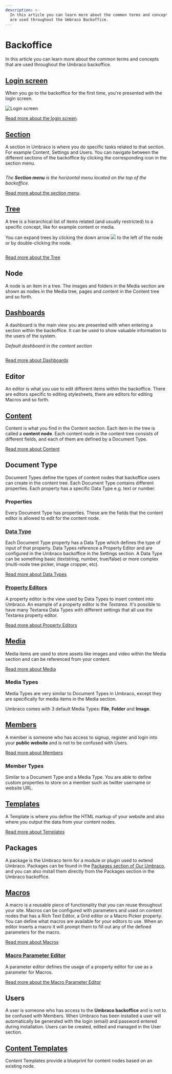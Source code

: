 ```yaml
---
description: >-
  In this article you can learn more about the common terms and concepts that
  are used throughout the Umbraco Backoffice.
---
```


# Backoffice

In this article you can learn more about the common terms and concepts that are used throughout the Umbraco backoffice.

## [Login screen](login.md)

When you go to the backoffice for the first time, you're presented with the login screen.

![Login screen](../../../../11/umbraco-cms/fundamentals/backoffice/images/backoffice-login.png)

[Read more about the login screen](login.md).

## [Section](sections.md)

A section in Umbraco is where you do specific tasks related to that section. For example Content, Settings and Users. You can navigate between the different sections of the backoffice by clicking the corresponding icon in the section menu.

<figure><img src="../../../../11/umbraco-cms/fundamentals/backoffice/images/highlight-sections.png" alt=""><figcaption></figcaption></figure>

_The **Section menu** is the horizontal menu located on the top of the backoffice._

[Read more about the section menu](sections.md).

## [Tree](../../extending/section-trees/)

A tree is a hierarchical list of items related (and usually restricted) to a specific concept, like for example content or media.

You can expand trees by clicking the down arrow ![](../../../../11/umbraco-cms/fundamentals/backoffice/images/expand-node.png) to the left of the node or by double-clicking the node.

<figure><img src="../../../../11/umbraco-cms/fundamentals/backoffice/images/highlight-tree.png" alt=""><figcaption></figcaption></figure>

[Read more about the Tree](../../extending/section-trees/)

## Node

A node is an item in a tree. The images and folders in the Media section are shown as nodes in the Media tree, pages and content in the Content tree and so forth.

## [Dashboards](../../extending/dashboards.md)

A dashboard is the main view you are presented with when entering a section within the backoffice. It can be used to show valuable information to the users of the system.

_Default dashboard in the content section_

<figure><img src="../../../../11/umbraco-cms/fundamentals/backoffice/images/highlight-dashboard.png" alt=""><figcaption></figcaption></figure>

[Read more about Dashboards](../../extending/dashboards.md)

## Editor

An editor is what you use to edit different items within the backoffice. There are editors specific to editing stylesheets, there are editors for editing Macros and so forth.

## [Content](../data/defining-content.md)

Content is what you find in the Content section. Each item in the tree is called a **content node**. Each content node in the content tree consists of different fields, and each of them are defined by a Document Type.

[Read more about Content](../data/defining-content.md)

## Document Type

Document Types define the types of content nodes that backoffice users can create in the content tree. Each Document Type contains different properties. Each property has a specific Data Type e.g. text or number.

### Properties

Every Document Type has properties. These are the fields that the content editor is allowed to edit for the content node.

### [Data Type](../data/data-types/)

Each Document Type property has a Data Type which defines the type of input of that property. Data Types reference a Property Editor and are configured in the Umbraco backoffice in the Settings section. A Data Type can be something basic (textstring, number, true/false) or more complex (multi-node tree picker, image cropper, etc).

[Read more about Data Types](../data/data-types/)

### [Property Editors](property-editors/)

A property editor is the view used by Data Types to insert content into Umbraco. An example of a property editor is the _Textarea_. It's possible to have many Textarea Data Types with different settings that all use the Textarea property editor.

[Read more about Property Editors](property-editors/)

## [Media](../data/creating-media/)

Media items are used to store assets like images and video within the Media section and can be referenced from your content.

[Read more about Media](../data/creating-media/)

### Media Types

Media Types are very similar to Document Types in Umbraco, except they are specifically for media items in the Media section.

Umbraco comes with 3 default Media Types: **File**, **Folder** and **Image**.

## [Members](../data/members.md)

A member is someone who has access to signup, register and login into your **public website** and is not to be confused with Users.

[Read more about Members](../data/members.md)

### Member Types

Similar to a Document Type and a Media Type. You are able to define custom properties to store on a member such as twitter username or website URL.

## [Templates](../design/templates/)

A Template is where you define the HTML markup of your website and also where you output the data from your content nodes.

[Read more about Templates](../design/templates/)

## Packages

A package is the Umbraco term for a module or plugin used to extend Umbraco. Packages can be found in the [Packages section of Our Umbraco](https://our.umbraco.com/projects/), and you can also install them directly from the Packages section in the Umbraco backoffice.

## [Macros](../../reference/templating/macros/)

A macro is a reusable piece of functionality that you can reuse throughout your site. Macros can be configured with parameters and used on content nodes that has a Rich Text Editor, a Grid editor or a Macro Picker property. You can define what macros are available for your editors to use. When an editor inserts a macro it will prompt them to fill out any of the defined parameters for the macro.

[Read more about Macros](../../reference/templating/macros/)

### [Macro Parameter Editor](../../extending/macro-parameter-editors.md)

A parameter editor defines the usage of a property editor for use as a parameter for Macros.

[Read more about the Macro Parameter Editor](../../extending/macro-parameter-editors.md)

## Users

A user is someone who has access to the **Umbraco backoffice** and is not to be confused with Members. When Umbraco has been installed a user will automatically be generated with the login (email) and password entered during installation. Users can be created, edited and managed in the User section.

## [Content Templates](content-templates.md)

Content Templates provide a blueprint for content nodes based on an existing node.

